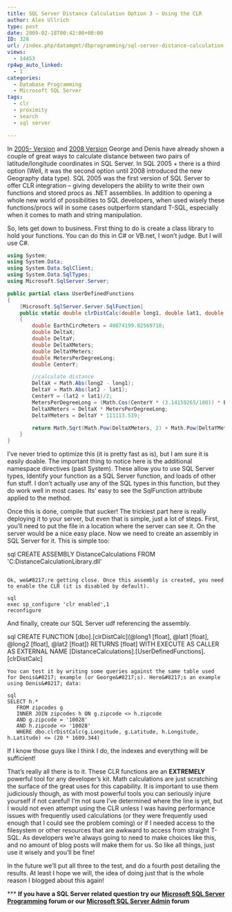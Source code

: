 ```yaml
---
title: SQL Server Distance Calculation Option 3 – Using the CLR
author: Alex Ullrich
type: post
date: 2009-02-18T00:42:00+00:00
ID: 328
url: /index.php/datamgmt/dbprogramming/sql-server-distance-calculation-option-3/
views:
  - 14453
rp4wp_auto_linked:
  - 1
categories:
  - Database Programming
  - Microsoft SQL Server
tags:
  - clr
  - proximity
  - search
  - sql server

---
```

In [2005- Version][1] and [2008 Version][2] George and Denis have already shown a couple of great ways to calculate distance between two pairs of latitude/longitude coordinates in SQL Server. In SQL 2005 + there is a third option (Well, it was the second option until 2008 introduced the new Geography data type). SQL 2005 was the first version of SQL Server to offer CLR integration &#8211; giving developers the ability to write their own functions and stored procs as .NET assemblies. In addition to opening a whole new world of possibilities to SQL developers, when used wisely these functions/procs will in some cases outperform standard T-SQL, especially when it comes to math and string manipulation.

So, lets get down to business. First thing to do is create a class library to hold your functions. You can do this in C# or VB.net, I won&#8217;t judge. But I will use C#.

```csharp
using System;
using System.Data;
using System.Data.SqlClient;
using System.Data.SqlTypes;
using Microsoft.SqlServer.Server;

public partial class UserDefinedFunctions
{
    [Microsoft.SqlServer.Server.SqlFunction]
    public static double clrDistCalc(double long1, double lat1, double long2, double lat2)
    {
        double EarthCircMeters = 40074199.82569710;
        double DeltaX;
        double DeltaY;
        double DeltaXMeters;
        double DeltaYMeters;
        double MetersPerDegreeLong;
        double CenterY;

        //calculate distance
        DeltaX = Math.Abs(long2 - long1);
        DeltaY = Math.Abs(lat2 - lat1);
        CenterY = (lat2 + lat1)/2;
        MetersPerDegreeLong = (Math.Cos(CenterY * (3.14159265/180)) * EarthCircMeters)/360;
        DeltaXMeters = DeltaX * MetersPerDegreeLong;
        DeltaYMeters = DeltaY * 111113.519;

        return Math.Sqrt(Math.Pow(DeltaXMeters, 2) + Math.Pow(DeltaYMeters, 2))/1609.344;
    }
}
```

I&#8217;ve never tried to optimize this (it is pretty fast as is), but I am sure it is easily doable. The important thing to notice here is the additional namespace directives (past System). These allow you to use SQL Server types, Identify your function as a SQL Server function, and loads of other fun stuff. I don&#8217;t actually use any of the SQL types in this function, but they do work well in most cases. Its&#8217; easy to see the SqlFunction attribute applied to the method.

Once this is done, compile that sucker! The trickiest part here is really deploying it to your server, but even that is simple, just a lot of steps. First, you&#8217;ll need to put the file in a location where the server can see it. On the server would be a nice easy place. Now we need to create an assembly in SQL Server for it. This is simple too:

sql
CREATE ASSEMBLY DistanceCalculations FROM 'C:DistanceCalculationLibrary.dll'
```

Ok, we&#8217;re getting close. Once this assembly is created, you need to enable the CLR (it is disabled by default).

sql
exec sp_configure 'clr enabled',1
reconfigure
```

And finally, create our SQL Server udf referencing the assembly. 

sql
CREATE FUNCTION [dbo].[clrDistCalc](@long1 [float], @lat1 [float], @long2 [float], @lat2 [float])
RETURNS [float] WITH EXECUTE AS CALLER
AS 
EXTERNAL NAME [DistanceCalculations].[UserDefinedFunctions].[clrDistCalc]
```
You can test it by writing some queries against the same table used for Denis&#8217; example (or George&#8217;s). Here&#8217;s an example using Denis&#8217; data:

sql
SELECT h.*
   FROM zipcodes g
   INNER JOIN zipcodes h ON g.zipcode <> h.zipcode
   AND g.zipcode = '10028'
   AND h.zipcode <> '10028'
   WHERE dbo.clrDistCalc(g.Longitude, g.Latitude, h.Longitude, h.Latitude) <= (20 * 1609.344)
```

If I know those guys like I think I do, the indexes and everything will be sufficient! 

That&#8217;s really all there is to it. These CLR functions are an **EXTREMELY** powerful tool for any developer&#8217;s kit. Math calculations are just scratching the surface of the great uses for this capability. It is important to use them judiciously though, as with most powerful tools you can seriously injure yourself if not careful! I&#8217;m not sure I&#8217;ve determined where the line is yet, but I would not even attempt using the CLR unless I was having performance issues with frequently used calculations (or they were frequently used enough that I could see the problem coming) or if I needed access to the filesystem or other resources that are awkward to access from straight T-SQL. As developers we&#8217;re always going to need to make choices like this, and no amount of blog posts will make them for us. So like all things, just use it wisely and you&#8217;ll be fine! 

In the future we&#8217;ll put all three to the test, and do a fourth post detailing the results. At least I hope we will, the idea of doing just that is the whole reason I blogged about this again!

\*** **If you have a SQL Server related question try our [Microsoft SQL Server Programming][3] forum or our [Microsoft SQL Server Admin][4] forum**<ins></ins>

 [1]: /index.php/DataMgmt/DataDesign/sql-server-zipcode-latitude-longitude-pr
 [2]: /index.php/DataMgmt/DataDesign/sql-server-2008-proximity-search-with-th
 [3]: http://forum.ltd.local/viewforum.php?f=17
 [4]: http://forum.ltd.local/viewforum.php?f=22